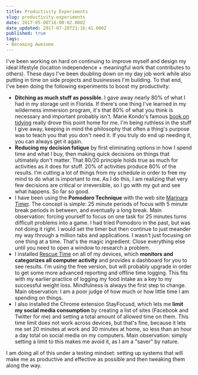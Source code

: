 ```yaml
---
title: Productivity Experiments
slug: productivity-experiments
date: 2017-05-08T16:00:02.000Z
date_updated: 2017-07-28T21:16:41.000Z
published: true
tags: 
- Becoming Awesome
---
```


I've been working on hard on continuing to improve myself and design my ideal lifestyle (location independence + meaningful work that contributes to others). These days I've been doubling down on my day job work while also putting in time on side projects and businesses I'm building. To that end, I've been doing the following experiments to boost my productivity:
 
- **Ditching as much stuff as possible**. I gave away nearly 80% of what I had in my storage unit in Florida. If there's one thing I've learned in my wilderness immersion program, it's that 80% of what you think is necessary and important probably isn't. Marie Kondo's famous [book on tidying](https://www.amazon.com/Life-Changing-Magic-Tidying-Decluttering-Organizing-ebook/dp/B00KK0PICK/ref=sr_1_1?ie=UTF8&qid=1494258706&sr=8-1&keywords=art+of+tidying+up) really drove this point home for me. I'm being ruthless in the stuff I give away, keeping in mind the philosophy that often a thing's purpose was to teach you that you don't need it. If you truly do end up needing it, you can always get it again.
- **Reducing my decision fatigue** by first eliminating options in how I spend time and what I buy, then making quick decisions on things that ultimately don't matter. That 80/20 principle holds true as much for activities as it does for stuff. 20% of activities produce 80% of the results. I'm cutting a lot of things from my schedule in order to free my mind to do what is important to me. As I do this, I am realizing that very few decisions are critical or irreversible, so I go with my gut and see what happens. So far so good.
- I have been using the **Pomodoro Technique** with the web site [Marinara Timer](http://www.marinaratimer.com). The concept is simple: 25 minute periods of focus with 5 minute break periods in between, and eventually a long break. Main observation: forcing yourself to focus on one task for 25 minutes turns difficult problems into a game. I had tried Pomodoro in the past, but was not doing it right. I would set the timer but then continue to just meander my way through a million tabs and applications. I wasn't just focusing on one thing at a time. That's the magic ingredient. Close everything else until you need to open a window to research a problem.
- I installed [Rescue Time](http://www.rescuetime.com) on all of my devices, which **monitors and categorizes all computer activity** and provides a dashboard for you to see results. I'm using the free version, but will probably upgrade in order to get some more advanced reporting and offline time logging. This fits with my earlier practice of logging my food intake as a key to my successful weight loss. Mindfulness is always the first step to change. Main observation: I am a poor judge of how much or how little time I am spending on things.
- I also installed the Chrome extension StayFocusd, which lets me **limit my social media consumption** by creating a list of sites (Facebook and Twitter for me) and setting a total amount of allowed time on them. This time limit does not work across devices, but that's fine, because it lets me set 20 minutes at work and 30 minutes at home, so less than an hour a day total on social media on my computers. Main observation: simply setting a limit to this makes me avoid it, as I am a "saver" by nature.

I am doing all of this under a testing mindset: setting up systems that will make me as productive and effective as possible and then tweaking them along the way.